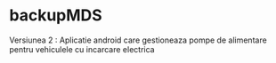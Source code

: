 # backupMDS

Versiunea 2 : Aplicatie android care gestioneaza pompe de alimentare pentru vehiculele cu incarcare electrica
